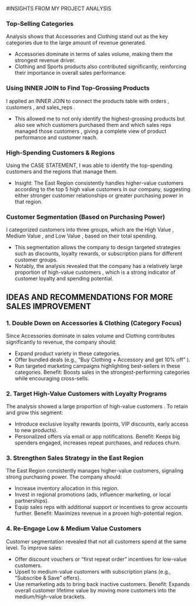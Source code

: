 #INSIGHTS FROM MY PROJECT ANALYSIS 

### Top-Selling Categories 
Analysis shows that  Accessories  and  Clothing  stand  out as the key categories due to the large amount of revenue generated. 
*  Accessories  dominate in terms of sales volume, making  them the strongest revenue driver. 
* Clothing  and  Sports  products also contributed significantly,  reinforcing their importance in overall sales performance. 

### Using INNER JOIN to Find Top-Grossing Products 
I applied an INNER JOIN to connect the  products  table  with  orders  ,  customers  , and sales_reps  . 
* This allowed me to not only identify the  highest-grossing  products  but also see  which customers purchased them  and  which sales reps managed  those customers  , giving a complete view of product performance and customer reach. 

### High-Spending Customers & Regions 
Using the CASE STATEMENT, I was able to identify the  top-spending customers  and the  regions  that manage them. 
* Insight: The  East Region  consistently handles higher-value  customers according to the top 5 high value customers in our company, suggesting either stronger customer relationships or greater purchasing power in that region. 

### Customer Segmentation (Based on Purchasing Power) 
I categorized customers into three groups, which are the  High Value  ,  Medium Value  , and  Low Value  , based on their total spending. 
*  This segmentation allows the company to design targeted strategies such as  discounts, loyalty rewards, or subscription plans  for different customer  groups. 
*  Notably, the analysis revealed that the company has a relatively  large proportion of high-value customers  , which is a strong indicator of customer  loyalty and spending potential. 

## IDEAS AND RECOMMENDATIONS FOR MORE SALES IMPROVEMENT 

### 1. Double Down on Accessories & Clothing (Category Focus)
Since  Accessories  dominate in sales volume and  Clothing  contributes significantly to revenue, the company should: 
*  Expand product variety in these categories. 
*  Offer bundled deals (e.g.,  “Buy Clothing + Accessory  and get 10% off”  ). 
*  Run targeted marketing campaigns highlighting best-sellers in these categories. 
Benefit:  Boosts sales in the strongest-performing  categories while encouraging cross-sells. 

### 2. Target High-Value Customers with Loyalty Programs 
The analysis showed a  large proportion of high-value  customers  . To retain and grow this segment: 
*  Introduce  exclusive loyalty rewards  (points, VIP discounts,  early access to new products). 
*  Personalized offers via email or app notifications. 
Benefit:  Keeps big spenders engaged, increases repeat  purchases, and reduces churn. 

### 3. Strengthen Sales Strategy in the East Region 
The  East Region  consistently manages higher-value  customers, signaling strong purchasing power. The 
company should: 
*  Increase inventory allocation in this region. 
*  Invest in  regional promotions  (ads, influencer marketing,  or local partnerships). 
*  Equip sales reps with additional support or incentives to grow accounts further. Benefit:  Maximizes revenue in a proven high-potential  region. 

### 4. Re-Engage Low & Medium Value Customers 
Customer segmentation revealed that not all customers spend at the same level. To improve sales: 
*  Offer  discount vouchers  or “first repeat order” incentives  for low-value customers. 
*  Upsell to medium-value customers with subscription plans (e.g.,  “Subscribe & Save”  offers). 
*  Use remarketing ads to bring back inactive customers. 
Benefit:  Expands overall customer lifetime value by  moving more customers into the medium/high-value brackets.
